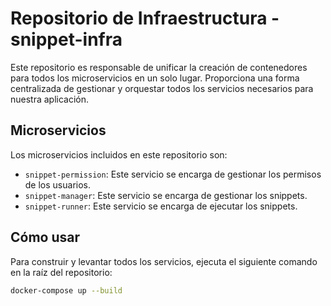 # Repositorio de Infraestructura - snippet-infra

Este repositorio es responsable de unificar la creación de contenedores para todos los microservicios en un solo lugar. Proporciona una forma centralizada de gestionar y orquestar todos los servicios necesarios para nuestra aplicación.

## Microservicios

Los microservicios incluidos en este repositorio son:

- `snippet-permission`: Este servicio se encarga de gestionar los permisos de los usuarios.
- `snippet-manager`: Este servicio se encarga de gestionar los snippets.
- `snippet-runner`: Este servicio se encarga de ejecutar los snippets.

## Cómo usar

Para construir y levantar todos los servicios, ejecuta el siguiente comando en la raíz del repositorio:

```bash
docker-compose up --build